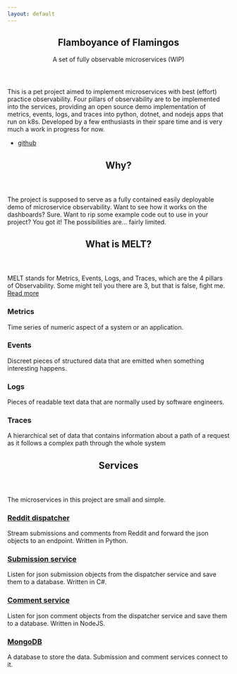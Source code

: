 ```yaml
---
layout: default
---
```


<!-- Banner -->
  <section id="banner">
    <div class="content">
      <header>
        <h1>Flamboyance of Flamingos</h1>
        <p>A set of fully observable microservices (WIP)</p>
      </header>
      <p>
        This is a pet project aimed to implement microservices with
        best (effort) practice observability.
        Four pillars of observability are to be implemented into the services,
        providing an open source demo implementation of metrics, events, logs,
        and traces into python, dotnet, and nodejs apps that run on k8s.
        Developed by a few enthusiasts in their spare time and
        is very much a work in progress for now.
      </p>
      <ul class="actions">
        <li><a href="https://github.com/flam-flam" class="button special">github <i class="fa fa-external-link"></i>
        </a></li>
      </ul>
    </div>
  </section>
  

<!-- Section -->
<section>
	<header class="major">
		<h2>Why?</h2>
	</header>
	The project is supposed to serve as a fully contained easily deployable demo of microservice observability. Want to see how it works on the dashboards? Sure. Want to rip some example code out to use in your project? You got it! The possibilities are... fairly limited.
</section>


<!-- Section -->
<section id="homepage-melt">
	<header class="major">
		<h2>What is MELT?</h2>
	</header>
	<p>
		MELT stands for Metrics, Events, Logs, and Traces, which are the 4 pillars of Observability.
		Some might tell you there are 3, but that is false, fight me. <a href="/melt">Read more</a>
	</p>
	<div class="features">
		<article>
			<span class="icon fa-line-chart"></span>
			<div class="content">
				<h3>Metrics</h3>
				<p>Time series of numeric aspect of a system or an application.</p>
			</div>
		</article>
		<article>
			<span class="icon fa-list"></span>
			<div class="content">
				<h3>Events</h3>
				<p>Discreet pieces of structured data that are emitted when something interesting happens.</p>
			</div>
		</article>
		<article>
			<span class="icon fa-file-text-o"></span>
			<div class="content">
				<h3>Logs</h3>
				<p>Pieces of readable text data that are normally used by software engineers.</p>
			</div>
		</article>
		<article>
			<span class="icon fa-link"></span>
			<div class="content">
				<h3>Traces</h3>
				<p>A hierarchical set of data that contains information about a path of a request as it follows a complex path through the whole system</p>
			</div>
		</article>
	</div>
</section>

<!-- Section -->
<section id="homepage-services">
	<header class="major">
		<h2>Services</h2>
	</header>
	<p>
		The microservices in this project are small and simple.
	</p>
	<div class="features">
		<article>
			<span class="icon fa-reddit-alien"></span>
			<div class="content">
				<h3><a href="/services/dispatcher">Reddit dispatcher</a></h3>
				<p>Stream submissions and comments from Reddit and forward the json objects to an endpoint. Written in Python.</p>
			</div>
		</article>
		<article>
			<span class="icon fa-comment"></span>
			<div class="content">
				<h3><a href="/services/submission">Submission service</a></h3>
				<p>Listen for json submission objects from the dispatcher service and save them to a database. Written in C#.</p>
			</div>
		</article>
		<article>
			<span class="icon fa-comments-o"></span>
			<div class="content">
				<h3><a href="/services/comment">Comment service</a></h3>
				<p>Listen for json comment objects from the dispatcher service and save them to a database. Written in NodeJS.</p>
			</div>
		</article>
		<article>
			<span class="icon fa-database"></span>
			<div class="content">
				<h3><a href="/services/database">MongoDB</a></h3>
				<p>A database to store the data. Submission and comment services connect to it.</p>
			</div>
		</article>
	</div>
</section>
